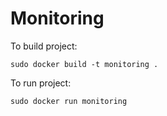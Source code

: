 # Monitoring

To build project:
```
sudo docker build -t monitoring .
```

To run project:
```
sudo docker run monitoring
```
